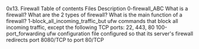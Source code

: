 0x13. Firewall
Table of contents
Files 	Description
0-firewall_ABC 	What is a firewall? What are the 2 types of firewall? What is the main function of a firewall?
1-block_all_incoming_traffic_but 	ufw commands that block all incoming traffic, except the following TCP ports: 22, 443, 80
100-port_forwarding 	ufw configuration file configured so that its server's firewall redirects port 8080/TCP to port 80/TCP
